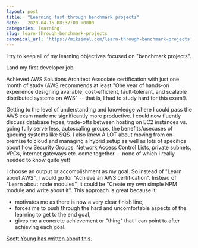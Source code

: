 ```yaml
---
layout: post
title:  "Learning fast through benchmark projects"
date:   2020-04-15 08:37:00 +0000
categories: learning
slug: learn-through-benchmark-projects
canonical_url: 'https://miksimal.com/learn-through-benchmark-projects'
---
```


I try to keep all of my learning objectives focused on "benchmark projects".


Land my first developer job.


Achieved AWS Solutions Architect Associate certification with just one month of study (AWS recommends at least "One year of hands-on experience designing available, cost-efficient, fault-tolerant, and scalable distributed systems on AWS" -- that is, I had to study hard for this exam!).

Getting to the level of understanding and knowledge where I could pass the AWS exam made me significantly more productive. I could now fluently discuss database types, trade-offs between hosting on EC2 instances vs. going fully serverless, autoscaling groups, the benefits/usecases of queuing systems like SQS. I also knew A LOT about moving from on-premise to cloud and managing a hybrid setup as well as lots of specifics about how Security Groups, Network Access Control Lists, private subnets, VPCs, internet gateways etc. come together -- none of which I really needed to know quite yet!




I choose an output or accomplishment as my goal. So instead of "Learn about AWS", I would go for "Achieve an AWS certification". Instead of "Learn about node modules", it could be "Create my own simple NPM module and write about it". This approach is great because it:
+ motivates me as there is now a very clear finish line,
+ forces me to push through the hard and uncomfortable aspects of the learning to get to the end goal,
+ gives me a concrete achievement or "thing" that I can point to after achieving each goal.

[Scott Young has written about this](https://www.scotthyoung.com/blog/2019/11/15/drill-or-benchmark/).

